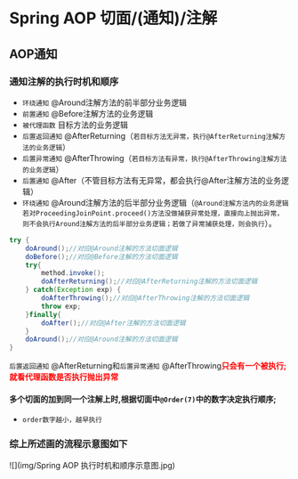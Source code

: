 # Spring AOP 切面/(通知)/注解

## AOP通知

### 通知注解的执行时机和顺序


- `环绕通知` @Around注解方法的前半部分业务逻辑
- `前置通知` @Before注解方法的业务逻辑
- `被代理函数` 目标方法的业务逻辑
- `后置返回通知` @AfterReturning（`若目标方法无异常，执行@AfterReturning注解方法的业务逻辑`）
- `后置异常通知` @AfterThrowing（`若目标方法有异常，执行@AfterThrowing注解方法的业务逻辑`）
- `后置通知` @After（不管目标方法有无异常，都会执行@After注解方法的业务逻辑）
- `环绕通知` @Around注解方法的后半部分业务逻辑（`@Around注解方法内的业务逻辑若对ProceedingJoinPoint.proceed()方法没做捕获异常处理，直接向上抛出异常，则不会执行Around注解方法的后半部分业务逻辑；若做了异常捕获处理，则会执行`）。


```java
try {
    doAround();//对应@Around注解的方法切面逻辑  
    doBefore();//对应@Before注解的方法切面逻辑  
    try{  
        method.invoke();  
        doAfterReturning();//对应@AfterReturning注解的方法切面逻辑  
    } catch(Exception exp) {
        doAfterThrowing();//对应@AfterThrowing注解的方法切面逻辑  
        throw exp;
    }finally{  
        doAfter();//对应@After注解的方法切面逻辑  
    }
    doAround();//对应@Around注解的方法切面逻辑     
}

```

`后置返回通知` @AfterReturning和`后置异常通知` @AfterThrowing<strong style="color:red;">只会有一个被执行;就看代理函数是否执行抛出异常</strong>

#### 多个切面的加到同一个注解上时,根据切面中`@Order(7)`中的数字决定执行顺序;

- `order数字越小，越早执行`

### 综上所述画的流程示意图如下

![](img/Spring AOP 执行时机和顺序示意图.jpg)


